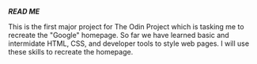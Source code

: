 ***READ ME***

This is the first major project for The Odin Project which is tasking me to recreate the "Google" homepage. So far we have learned basic and intermidate HTML, CSS, and developer tools to style web pages. I will use these skills to recreate the homepage.